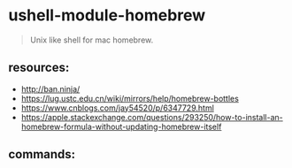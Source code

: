 # ushell-module-homebrew
> Unix like shell for mac homebrew.

## resources:
+ http://ban.ninja/
+ https://lug.ustc.edu.cn/wiki/mirrors/help/homebrew-bottles
+ https://www.cnblogs.com/jay54520/p/6347729.html
+ https://apple.stackexchange.com/questions/293250/how-to-install-an-homebrew-formula-without-updating-homebrew-itself


## commands:
